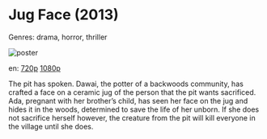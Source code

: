 # Jug Face (2013)

Genres: drama, horror, thriller

![poster](http://image.tmdb.org/t/p/w500/tt8B0YEpsMW06Jvom2GuRoA340Y.jpg)

en:
  [720p](magnet:?xt=urn:btih:2280a5e77bc9525eb209f394b3dd2858c7e110d8&dn=Jug+Face+%282013%29+720p+BrRip+x264+-+YIFY&tr=udp%3A%2F%2Ftracker.openbittorrent.com%3A80%2Fannounce&tr=udp%3A%2F%2Fglotorrents.pw%3A6969%2Fannounce&tr=udp%3A%2F%2Ftracker.openbittorrent.com%3A80%2Fannounce&tr=udp%3A%2F%2Ftracker.opentrackr.org%3A1337%2Fannounce&tr=udp%3A%2F%2Fzer0day.to%3A1337%2Fannounce&tr=udp%3A%2F%2Ftracker.coppersurfer.tk%3A6969%2Fannounce)
  [1080p](magnet:?xt=urn:btih:89C3B75DC04CD175450FD40601C6B58509EAA007&tr=udp://glotorrents.pw:6969/announce&tr=udp://tracker.opentrackr.org:1337/announce&tr=udp://torrent.gresille.org:80/announce&tr=udp://tracker.openbittorrent.com:80&tr=udp://tracker.coppersurfer.tk:6969&tr=udp://tracker.leechers-paradise.org:6969&tr=udp://p4p.arenabg.ch:1337&tr=udp://tracker.internetwarriors.net:1337)
  


The pit has spoken. Dawai, the potter of a backwoods community, has crafted a face on a ceramic jug of the person that the pit wants sacrificed. Ada, pregnant with her brother’s child, has seen her face on the jug and hides it in the woods, determined to save the life of her unborn. If she does not sacrifice herself however, the creature from the pit will kill everyone in the village until she does.